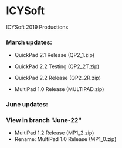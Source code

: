 # ICYSoft
ICYSoft 2019 Productions

### March updates:
* QuickPad 2.1 Release (QP2_1.zip)
* QuickPad 2.2 Testing (QP2_2T.zip)
* QuickPad 2.2 Release (QP2_2R.zip)

* MultiPad 1.0 Release (MULTIPAD.zip)

### June updates:
### View in branch "June-22"
* MultiPad 1.2 Release (MP1_2.zip)
* Rename: MultiPad 1.0 Release (MP1_0.zip)
